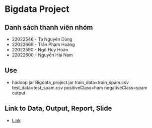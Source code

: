 # Bigdata Project
## Danh sách thanh viên nhóm 
- 22022546 - Tạ Nguyên Dũng 
- 22022669 - Trần Phạm Hoàng
- 22022590 - Ngô Huy Hoàn 
- 22022600 - Nguyễn Hải Nam
## Use
- hadoop jar Bigdata_project.jar train_data=train_spam.csv test_data=test_spam.csv positiveClass=ham negativeClass=spam output
## Link to Data, Output, Report, Slide
- [Link](https://drive.google.com/drive/folders/19cRF4D3GZfOClpg4Frtse19NQcaFDM73)

